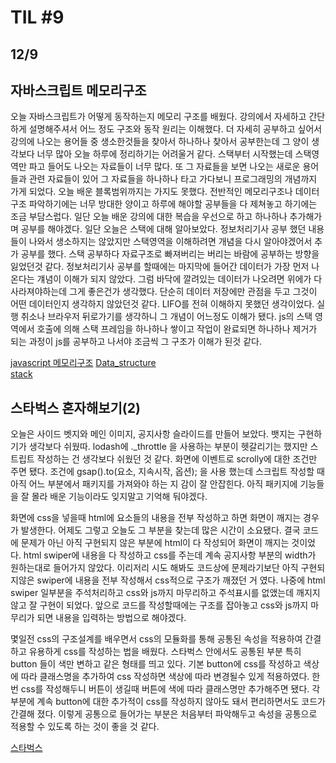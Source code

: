 # TIL #9
## 12/9

## 자바스크립트 메모리구조
오늘 자바스크립트가 어떻게 동작하는지 메모리 구조를 배웠다. 강의에서 자세하고 간단하게 설명해주셔서 어느 정도 구조와 동작 원리는 이해했다. 더 자세히 공부하고 싶어서 강의에 나오는 용어들 중 생소한것들을 찾아서 하나하나 찾아서 공부한는데 그 양이 생각보다 너무 많아 오늘 하루에 정리하기는 어려울거 같다. 스택부터 시작했는데 스택영역만 파고 들어도 나오는 자료들이 너무 많다. 또 그 자료들을 보면 나오는 새로운 용어들과 관련 자료들이 있어 그 자료들을 하나하나 타고 가다보니 프로그래밍의 개념까지 가게 되었다. 오늘 배운 블록범위까지는 가지도 못했다. 전반적인 메모리구조나 데이터 구조 파악하기에는 너무 방대한 양이고 하루에 해야할 공부들을 다 제쳐놓고 하기에는 조금 부담스럽다. 일단 오늘 배운 강의에 대한 복습을 우선으로 하고 하나하나 추가해가며 공부를 해야겠다. 일단 오늘은 스택에 대해 알아보았다. 정보처리기사 공부 했던 내용들이 나와서 생소하지는 않았지만 스택영역을 이해하려면 개념을 다시 알아야겠어서 추가 공부를 했다. 스택 공부하다 자료구조로 빠져버리는 버리는 바람에 공부하는 방향을 잃었던것 같다. 정보처리기사 공부를 할때에는 마지막에 들어간 데이터가 가장 먼저 나온다는 걔념이 이해가 되지 않았다. 그럼 바닥에 깔려있는 데이터가 나오려면 위에가 다 사라져야하는데 그게 좋은건가 생각했다. 단순히 데이터 저장에만 관점을 두고 그것이 어떤 데이터인지 생각하지 않았던것 같다. LIFO를 전혀 이해하지 못했던 생각이었다. 실행 취소나 브라우저 뒤로가기를 생각하니 그 개념이 어느정도 이해가 됐다.  js의 스택 영역에서 호출에 의해 스택 프레임을 하나하나 쌓이고 작업이 완료되면 하나하나 제거가 되는 과정이 js를 공부하고 나서야 조금씩 그 구조가 이해가 된것 같다. 

[javascript 메모리구조](https://github.com/mrlee323/TIL/blob/main/js/js_memory_structure.md)
[Data_structure](https://github.com/mrlee323/TIL/blob/main/programming/data_structure.md)  
[stack](https://github.com/mrlee323/TIL/blob/main/programming/stack.md)


## 스타벅스 혼자해보기(2)

오늘은 사이드 벳지와 메인 이미지, 공지사항 슬라이드를 만들어 보았다. 뱃지는 구현하기가 생각보다 쉬웠따. lodash에 ._throttle 을 사용하는 부분이 헷갈리기는 했지만 스트립트 작성하는 건 생각보다 쉬웠던 것 같다. 화면에 이벤트로 scrolly에 대한 조건만 주면 됐다. 조건에 gsap().to(요소, 지속시작, 옵션); 을 사용 했는데 스크립트 작성할 때 아직 어느 부분에서 패키지를 가져와야 하는 지 감이 잘 안잡힌다. 아직 패키지에 기능들을 잘 몰라 배운 기능이라도 잊지말고 기억해 둬야겠다. 

화면에 css을 넣을때 html에 요소들의 내용을 전부 작성하고 하면 화면이 깨지는 경우가 발생한다. 어제도 그렇고 오늘도 그 부분을 찾는데 많은 시간이 소요됐다. 결국 코드에 문제가 아닌 아직 구현되지 않은 부분에 html이 다 작성되어 화면이 깨지는 것이었다. html swiper에 내용을 다 작성하고 css를 주는데 계속 공지사항 부분의 width가 원하는대로 들어가지 않았다. 이리저리 시도 해봐도 코드상에 문제라기보단 아직 구현되지않은 swiper에 내용을 전부 작성해서 css적으로 구조가 깨졌던 거 였다. 나중에 html swiper 일부분을 주석처리하고 css와 js까지 마무리하고 주석표시를 없앴는데 깨지지 않고 잘 구현이 되었다. 앞으로 코드를 작성할때에는 구조를 잡아놓고 css와 js까지 마무리가 되면 내용을 입력하는 방법으로 해야겠다. 

몇일전 css의 구조설계를 배우면서 css의 모듈화를 통해 공통된 속성을 적용하여 간결하고 유용하게 css를 작성하는 법을 배웠다. 스타벅스 안에서도 공통된 부분 특히 button 들이 색만 변하고 같은 형태를 띄고 있다. 기본 button에 css를 작성하고 색상에 따라 클래스명을 추가하여 css 작성하면 색상에 따라 변경될수 있게 적용하였다. 한번 css를 작성해두니 버튼이 생길때 버튼에 색에 따라 클래스명만 추가해주면 됐다. 각 부분에 계속 button에 대한 추가적이 css를 작성하지 않아도 돼서 편리하면서도 코드가 간결해 졌다. 이렇게 공통으로 들어가는 부분은 처음부터 파악해두고 속성을 공통으로 적용할 수 있도록 하는 것이 좋을 것 같다. 

[스타벅스](https://github.com/mrlee323/starbucks/blob/main/index.html)
